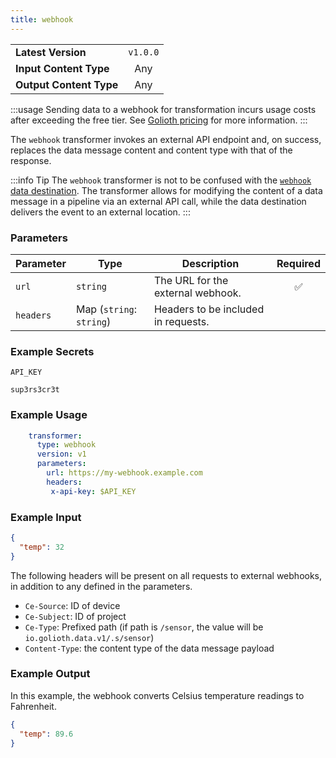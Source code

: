 ```yaml
---
title: webhook
---
```


|   |   |
|---|:---:|
|__Latest Version__| `v1.0.0` |
|__Input Content Type__| Any |
|__Output Content Type__| Any |

:::usage
Sending data to a webhook for transformation incurs usage costs after exceeding
the free tier. See [Golioth pricing](https://golioth.io/pricing) for more
information.
:::

The `webhook` transformer invokes an external API endpoint and, on success,
replaces the data message content and content type with that of the response.

:::info Tip
The `webhook` transformer is not to be confused with the [`webhook` data
destination](/data-routing/destinations/webhook). The transformer allows for
modifying the content of a data message in a pipeline via an external API call,
while the data destination delivers the event to an external location.
:::

### Parameters

|Parameter|Type|Description|Required|
|---|---|---|:---:|
|`url`|`string`| The URL for the external webhook. |✅|
|`headers`| Map (`string`: `string`)| Headers to be included in requests. ||

### Example Secrets

`API_KEY`
```
sup3rs3cr3t
```

### Example Usage

```yaml
    transformer:
      type: webhook
      version: v1
      parameters:
        url: https://my-webhook.example.com
        headers:
         x-api-key: $API_KEY
```

### Example Input

```json
{
  "temp": 32
}
```

The following headers will be present on all requests to external webhooks, in
addition to any defined in the parameters.

- `Ce-Source`: ID of device
- `Ce-Subject`: ID of project
- `Ce-Type`: Prefixed path (if path is `/sensor`, the value will be
  `io.golioth.data.v1/.s/sensor`)
- `Content-Type`: the content type of the data message payload

### Example Output

In this example, the webhook converts Celsius temperature readings to
Fahrenheit.

```json
{
  "temp": 89.6
}
```
